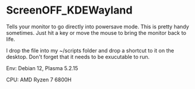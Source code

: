 # ScreenOFF_KDEWayland

Tells your monitor to go directly into powersave mode. This is pretty handy sometimes. Just hit a key or move the mouse to bring the monitor back to life.

I drop the file into my ~/scripts folder and drop a shortcut to it on the desktop. Don't forget that it needs to be exucutable to run.

Env: Debian 12, Plasma 5.2.15

CPU: AMD Ryzen 7 6800H
